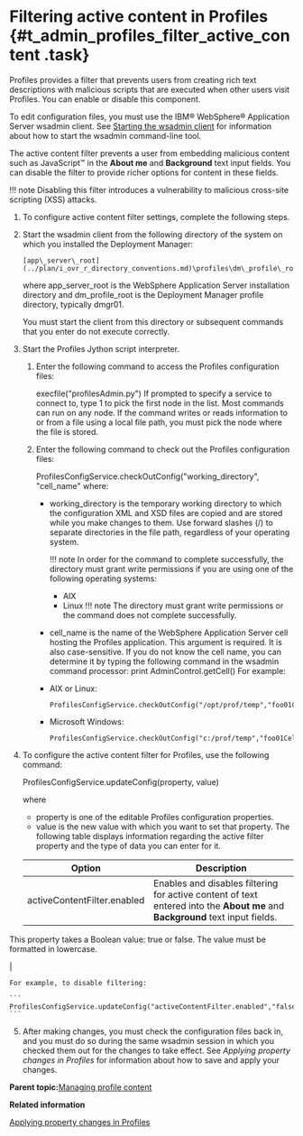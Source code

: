 # Filtering active content in Profiles {#t_admin_profiles_filter_active_content .task}

Profiles provides a filter that prevents users from creating rich text descriptions with malicious scripts that are executed when other users visit Profiles. You can enable or disable this component.

To edit configuration files, you must use the IBM® WebSphere® Application Server wsadmin client. See [Starting the wsadmin client](t_admin_wsadmin_starting.md) for information about how to start the wsadmin command-line tool.

The active content filter prevents a user from embedding malicious content such as JavaScript™ in the **About me** and **Background** text input fields. You can disable the filter to provide richer options for content in these fields.

!!! note
    Disabling this filter introduces a vulnerability to malicious cross-site scripting \(XSS\) attacks.

1.  To configure active content filter settings, complete the following steps.
2.  Start the wsadmin client from the following directory of the system on which you installed the Deployment Manager:

    ```
    [app\_server\_root](../plan/i_ovr_r_directory_conventions.md)\profiles\dm\_profile\_root\bin
    ```

    where app\_server\_root is the WebSphere Application Server installation directory and dm\_profile\_root is the Deployment Manager profile directory, typically dmgr01.

    You must start the client from this directory or subsequent commands that you enter do not execute correctly.

3.  Start the Profiles Jython script interpreter.

    1.  Enter the following command to access the Profiles configuration files:

        execfile\("profilesAdmin.py"\) If prompted to specify a service to connect to, type 1 to pick the first node in the list. Most commands can run on any node. If the command writes or reads information to or from a file using a local file path, you must pick the node where the file is stored.

    2.  Enter the following command to check out the Profiles configuration files:

        ProfilesConfigService.checkOutConfig\("working\_directory", "cell\_name" where:

        -   working\_directory is the temporary working directory to which the configuration XML and XSD files are copied and are stored while you make changes to them. Use forward slashes \(/\) to separate directories in the file path, regardless of your operating system.

            !!! note
    In order for the command to complete successfully, the directory must grant write permissions if you are using one of the following operating systems:

            -   AIX
            -   Linux
            !!! note
    The directory must grant write permissions or the command does not complete successfully.

        -   cell\_name is the name of the WebSphere Application Server cell hosting the Profiles application. This argument is required. It is also case-sensitive. If you do not know the cell name, you can determine it by typing the following command in the wsadmin command processor: print AdminControl.getCell\(\)
        For example:

        -   AIX or Linux:

            ```
            ProfilesConfigService.checkOutConfig("/opt/prof/temp","foo01Cell01")
            ```

        -   Microsoft Windows:

            ```
            ProfilesConfigService.checkOutConfig("c:/prof/temp","foo01Cell01")
            ```

4.  To configure the active content filter for Profiles, use the following command:

    ProfilesConfigService.updateConfig\(property, value\)

    where

    -   property is one of the editable Profiles configuration properties.
    -   value is the new value with which you want to set that property.
    The following table displays information regarding the active filter property and the type of data you can enter for it.

    |Option|Description|
    |------|-----------|
    |activeContentFilter.enabled|Enables and disables filtering for active content of text entered into the **About me** and **Background** text input fields.

This property takes a Boolean value: true or false. The value must be formatted in lowercase.

|

    For example, to disable filtering:

    ```
    ProfilesConfigService.updateConfig("activeContentFilter.enabled","false")
    ```

5.  After making changes, you must check the configuration files back in, and you must do so during the same wsadmin session in which you checked them out for the changes to take effect. See *Applying property changes in Profiles* for information about how to save and apply your changes.


**Parent topic:**[Managing profile content](../admin/c_admin_profiles_control_content.md)

**Related information**  


[Applying property changes in Profiles](../admin/t_admin_profiles_save_changes.md)


